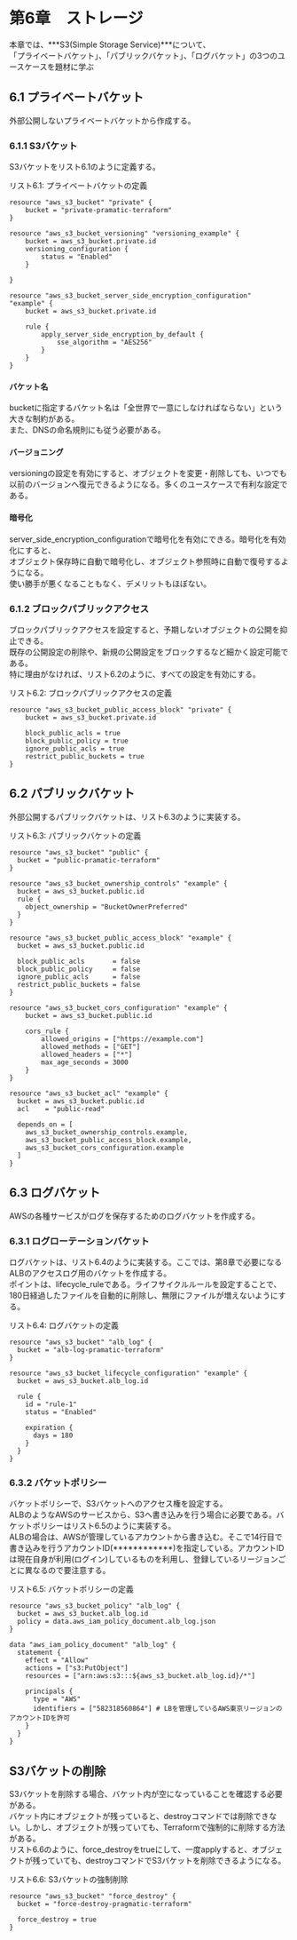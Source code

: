 # 第6章　ストレージ
本章では、***S3(Simple Storage Service)***について、<br />
「プライベートバケット」、「パブリックバケット」、「ログバケット」の3つのユースケースを題材に学ぶ

## 6.1 プライベートバケット
外部公開しないプライベートバケットから作成する。

### 6.1.1 S3バケット
S3バケットをリスト6.1のように定義する。

リスト6.1: プライベートバケットの定義
```
resource "aws_s3_bucket" "private" {
    bucket = "private-pramatic-terraform"
}

resource "aws_s3_bucket_versioning" "versioning_example" {
    bucket = aws_s3_bucket.private.id
    versioning_configuration {
        status = "Enabled"
    }

}

resource "aws_s3_bucket_server_side_encryption_configuration" "example" {
    bucket = aws_s3_bucket.private.id

    rule {
        apply_server_side_encryption_by_default {
            sse_algorithm = "AES256"
        }
    }
}
```

#### バケット名
bucketに指定するバケット名は「全世界で一意にしなければならない」という大きな制約がある。<br />
また、DNSの命名規則にも従う必要がある。

#### バージョニング
versioningの設定を有効にすると、オブジェクトを変更・削除しても、いつでも以前のバージョンへ復元できるようになる。多くのユースケースで有利な設定である。

#### 暗号化
server_side_encryption_configurationで暗号化を有効にできる。暗号化を有効化にすると、<br />
オブジェクト保存時に自動で暗号化し、オブジェクト参照時に自動で復号するようになる。<br />
使い勝手が悪くなることもなく、デメリットもほぼない。

### 6.1.2 ブロックパブリックアクセス
ブロックパブリックアクセスを設定すると、予期しないオブジェクトの公開を抑止できる。<br />
既存の公開設定の削除や、新規の公開設定をブロックするなど細かく設定可能である。<br />
特に理由がなければ、リスト6.2のように、すべての設定を有効にする。

リスト6.2: ブロックパブリックアクセスの定義
```
resource "aws_s3_bucket_public_access_block" "private" {
    bucket = aws_s3_bucket.private.id

    block_public_acls = true
    block_public_policy = true
    ignore_public_acls = true
    restrict_public_buckets = true
}
```

## 6.2 パブリックバケット
外部公開するパブリックバケットは、リスト6.3のように実装する。

リスト6.3: パブリックバケットの定義
```
resource "aws_s3_bucket" "public" {
  bucket = "public-pramatic-terraform"
}

resource "aws_s3_bucket_ownership_controls" "example" {
  bucket = aws_s3_bucket.public.id
  rule {
    object_ownership = "BucketOwnerPreferred"
  }
}

resource "aws_s3_bucket_public_access_block" "example" {
  bucket = aws_s3_bucket.public.id

  block_public_acls       = false
  block_public_policy     = false
  ignore_public_acls      = false
  restrict_public_buckets = false
}

resource "aws_s3_bucket_cors_configuration" "example" {
    bucket = aws_s3_bucket.public.id

    cors_rule {
        allowed_origins = ["https://example.com"]
        allowed_methods = ["GET"]
        allowed_headers = ["*"]
        max_age_seconds = 3000
    }
}

resource "aws_s3_bucket_acl" "example" {
  bucket = aws_s3_bucket.public.id
  acl    = "public-read"
  
  depends_on = [
    aws_s3_bucket_ownership_controls.example,
    aws_s3_bucket_public_access_block.example,
    aws_s3_bucket_cors_configuration.example
  ]
}
```

## 6.3 ログバケット
AWSの各種サービスがログを保存するためのログバケットを作成する。

### 6.3.1 ログローテーションバケット
ログバケットは、リスト6.4のように実装する。ここでは、第8章で必要になるALBのアクセスログ用のバケットを作成する。<br />
ポイントは、lifecycle_ruleである。ライフサイクルルールを設定することで、180日経過したファイルを自動的に削除し、無限にファイルが増えないようにする。

リスト6.4: ログバケットの定義
```
resource "aws_s3_bucket" "alb_log" {
  bucket = "alb-log-pramatic-terraform"
}

resource "aws_s3_bucket_lifecycle_configuration" "example" {
  bucket = aws_s3_bucket.alb_log.id

  rule {
    id = "rule-1"
    status = "Enabled"

    expiration {
      days = 180
    }
  }
}
```

### 6.3.2 バケットポリシー
バケットポリシーで、S3バケットへのアクセス権を設定する。<br />
ALBのようなAWSのサービスから、S3へ書き込みを行う場合に必要である。バケットポリシーはリスト6.5のように実装する。<br />
ALBの場合は、AWSが管理しているアカウントから書き込む。そこで14行目で書き込みを行うアカウントID(************)を指定している。アカウントIDは現在自身が利用(ログイン)しているものを利用し、登録しているリージョンごとに異なるので要注意する。

リスト6.5: バケットポリシーの定義
```
resource "aws_s3_bucket_policy" "alb_log" {
  bucket = aws_s3_bucket.alb_log.id
  policy = data.aws_iam_policy_document.alb_log.json
}

data "aws_iam_policy_document" "alb_log" {
  statement {
    effect = "Allow"
    actions = ["s3:PutObject"]
    resources = ["arn:aws:s3:::${aws_s3_bucket.alb_log.id}/*"]

    principals {
      type = "AWS"
      identifiers = ["582318560864"] # LBを管理しているAWS東京リージョンのアカウントIDを許可
    }
  }
}
```

## S3バケットの削除
S3バケットを削除する場合、バケット内が空になっていることを確認する必要がある。<br />
バケット内にオブジェクトが残っていると、destroyコマンドでは削除できない。しかし、オブジェクトが残っていても、Terraformで強制的に削除する方法がある。<br />
リスト6.6のように、force_destroyをtrueにして、一度applyすると、オブジェクトが残っていても、destroyコマンドでS3バケットを削除できるようになる。

リスト6.6: S3バケットの強制削除
```
resource "aws_s3_bucket" "force_destroy" {
  bucket = "force-destroy-pragmatic-terraform"

  force_destroy = true
}
```

